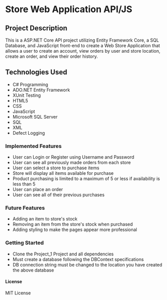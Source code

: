 # Store Web Application API/JS
## Project Description
This is a ASP.NET Core API project utilizing Entity Framework Core, a SQL Database, and JavaScript front-end to create a Web Store Application that allows a user to create an account, view orders by user and store location, create an order, and view their order history.
## Technologies Used
- C# Programming
- ADO.NET Entity Framework
- XUnit Testing
- HTML5
- CSS
- JavaScript
- Microsoft SQL Server
- SQL
- XML
- Defect Logging
### Implemented Features
- User can Login or Register using Username and Password
- User can see all previously made orders from each store
- User can select a store to purchase items
- Store will display all items available for purchase
- Product purchasing is limited to a maximum of 5 or less if availability is less than 5
- User can place an order
- User can see all of their previous purchases
### Future Features
- Adding an item to store's stock
- Removing an item from the store's stock when purchased
- Adding styling to make the pages appear more professional
### Getting Started
- Clone the Project_1 Project and all dependencies
- Must create a database following the DBContext specifications
- DB connection string must be changed to the location you have created the above database
#### License
MIT License
